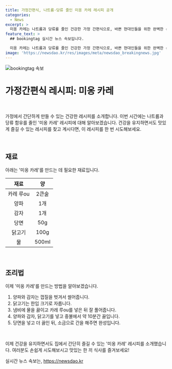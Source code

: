 ```yaml
---
title: 가정간편식, 나트륨·당류 줄인 미옹 카레 레시피 공개
categories:
  - News
excerpt: >
  미옹 카레는 나트륨과 당류를 줄인 건강한 가정 간편식으로, 바쁜 현대인들을 위한 완벽한 선택이다. 이 요리는 쉽게 조리할 수 있고, 건강에 좋은 재료로 만들어져 있어 영양까지 고려한 요리이다. 집에서 간편하게 즐길 수 있는 미옹 카레는 건강과 맛을 동시에 챙길 수 있는 완벽한 선택이다.
feature_text: >
  ## bookingtag 실시간 뉴스 속보입니다.

  미옹 카레는 나트륨과 당류를 줄인 건강한 가정 간편식으로, 바쁜 현대인들을 위한 완벽한 선택이다. 이 요리는 쉽게 조리할 수 있고, 건강에 좋은 재료로 만들어져 있어 영양까지 고려한 요리이다. 집에서 간편하게 즐길 수 있는 미옹 카레는 건강과 맛을 동시에 챙길 수 있는 완벽한 선택이다.
image: 'https://newsdao.kr/res/images/meta/newsdao_breakingnews.jpg'
---
```


<p><img src="https://newsdao.kr/res/images/meta/newsdao_breakingnews.jpg" alt="bookingtag 속보" /></p>

<h1>가정간편식 레시피: 미옹 카레</h1>

<p data-ke-size="size16">&nbsp;</p>

<p>가정에서 간단하게 만들 수 있는 건강한 레시피를 소개합니다. 이번 시간에는 나트륨과 당류 함유를 줄인 '미옹 카레' 레시피에 대해 알아보겠습니다. 건강을 유지하면서도 맛있게 즐길 수 있는 레시피를 찾고 계시다면, 이 레시피를 한 번 시도해보세요.</p>

<p data-ke-size="size16">&nbsp;</p>

<h2 data-ke-size="size26">재료</h2>

<p data-ke-size="size16">아래는 '미옹 카레'를 만드는 데 필요한 재료입니다.</p>

<table>
<thead>
<tr>
<th style="text-align: center;">재료</th>
<th style="text-align: center;">양</th>
</tr>
</thead>
<tbody>
<tr>
<td style="text-align: center;">카레 루ou</td>
<td style="text-align: center;">2큰술</td>
</tr>
<tr>
<td style="text-align: center;">양파</td>
<td style="text-align: center;">1개</td>
</tr>
<tr>
<td style="text-align: center;">감자</td>
<td style="text-align: center;">1개</td>
</tr>
<tr>
<td style="text-align: center;">당면</td>
<td style="text-align: center;">50g</td>
</tr>
<tr>
<td style="text-align: center;">닭고기</td>
<td style="text-align: center;">100g</td>
</tr>
<tr>
<td style="text-align: center;">물</td>
<td style="text-align: center;">500ml</td>
</tr>
</tbody>
</table>

<p data-ke-size="size16">&nbsp;</p>

<h2 data-ke-size="size26">조리법</h2>

<p data-ke-size="size16">이제 '미옹 카레'를 만드는 방법을 알아보겠습니다.</p>

<ol>
<li>양파와 감자는 껍질을 벗겨서 썰어줍니다.</li>
<li>닭고기는 한입 크기로 자릅니다.</li>
<li>냄비에 물을 끓이고 카레 루ou를 넣은 뒤 잘 풀어줍니다.</li>
<li>양파와 감자, 닭고기를 넣고 중불에서 약 10분간 끓입니다.</li>
<li>당면을 넣고 더 끓인 뒤, 소금으로 간을 해주면 완성입니다.</li>
</ol>

<p data-ke-size="size16">&nbsp;</p>

<p>이제 건강을 유지하면서도 집에서 간단히 즐길 수 있는 '미옹 카레' 레시피를 소개했습니다. 여러분도 손쉽게 시도해보시고 맛있는 한 끼 식사를 즐겨보세요!</p>
실시간 뉴스 속보는, <a href="https://newsdao.kr" rel="dofollow">https://newsdao.kr</a>


